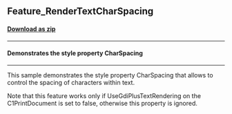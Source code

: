 ## Feature_RenderTextCharSpacing
#### [Download as zip](https://grapecity.github.io/DownGit/#/home?url=https://github.com/GrapeCity/ComponentOne-WinForms-Samples/tree/master/NetFramework\Reports\C1Preview\VB\Feature_RenderTextCharSpacing)
____
#### Demonstrates the style property CharSpacing
____
This sample demonstrates the style property CharSpacing that allows to control the spacing of characters within text. 

Note that this feature works only if UseGdiPlusTextRendering on the C1PrintDocument is set to false, otherwise this property is ignored. 